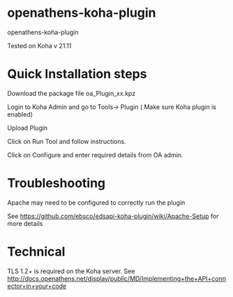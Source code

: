 openathens-koha-plugin
==================

openathens-koha-plugin

Tested on Koha v 21.11

Quick Installation steps
==================

Download the package file oa_Plugin_xx.kpz

Login to Koha Admin and go to Tools-> Plugin ( Make sure Koha plugin is enabled)

Upload Plugin

Click on Run Tool and follow instructions.

Click on Configure and enter required details from OA admin.

Troubleshooting
==================
Apache may need to be configured to correctly run the plugin

See https://github.com/ebsco/edsapi-koha-plugin/wiki/Apache-Setup for more details

Technical
==================
TLS 1.2+ is required on the Koha server.
See http://docs.openathens.net/display/public/MD/Implementing+the+API+connector+in+your+code
